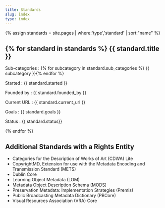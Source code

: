 ```yaml
---
title: Standards
slug: index
type: index
---
```

{% assign standards = site.pages | where:'type','standard' | sort:"name" %}

{% for standard in standards %}
{{ standard.title }}
--------------------
Sub-categories
: {% for subcategory in standard.sub_categories %} {{ subcategory }}{% endfor %}

Started
: {{ standard.started }}

Founded by
: {{ standard.founded_by }}

Current URL
: {{ standard.current_url }}

Goals
: {{ standard.goals }}

Status
: {{ standard.status}}
 
{% endfor %}

Additional Standards with a Rights Entity
-----------------------------------------
* Categories for the Description of Works of Art (CDWA) Lite
* CopyrightMD, Extension for use with the Metadata Encoding and Transmission Standard (METS)
* Dublin Core
* Learning Object Metadata (LOM)
* Metadata Object Description Schema (MODS)
* Preservation Metadata: Implementation Strategies (Premis)
* Public Broadcasting Metadata Dictionary (PBCore)
* Visual Resources Association (VRA) Core